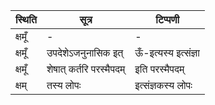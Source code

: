 | स्थिति | सूत्र | टिप्पणी |
| ----- | ------- | ------ |
| क्षमूँ | - | - |
| क्षमूँ | उपदेशेऽजनुनासिक इत् | ऊँ-इत्यस्य इत्संज्ञा |
| क्षमूँ | शेषात् कर्तरि परस्मैपदम् | इति परस्मैपदम् |
| क्षम् | तस्य लोपः | इत्संज्ञकस्य लोपः |
